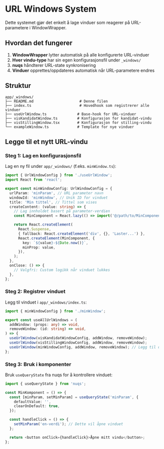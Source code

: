 # URL Windows System

Dette systemet gjør det enkelt å lage vinduer som reagerer på URL-parametere i WindowWrapper.

## Hvordan det fungerer

1. **WindowWrapper** lytter automatisk på alle konfigurerte URL-vinduer
2. **Hver vindu-type** har sin egen konfigurasjonsfil under `_windows/`
3. **nuqs** håndterer URL-state synkronisering
4. **Vinduer** opprettes/oppdateres automatisk når URL-parametere endres

## Struktur

```
app/_windows/
├── README.md                     # Denne filen
├── index.ts                      # Hovedhook som registrerer alle vinduer
├── useUrlWindow.ts              # Base-hook for URL-vinduer
├── visKandidatWindow.ts         # Konfigurasjon for kandidat-vindu
├── visStillingWindow.tsx        # Konfigurasjon for stilling-vindu
└── exampleWindow.ts             # Template for nye vinduer
```

## Legge til et nytt URL-vindu

### Steg 1: Lag en konfigurasjonsfil

Lag en ny fil under `app/_windows/` (f.eks. `minWindow.ts`):

```typescript
import { UrlWindowConfig } from './useUrlWindow';
import React from 'react';

export const minWindowConfig: UrlWindowConfig = {
  urlParam: 'minParam', // URL parameter navn
  windowId: 'minWindow', // Unik ID for vinduet
  title: 'Min tittel', // Tittel som vises
  createContent: (value: string) => {
    // Lag innholdet basert på parameter-verdien
    const MinComponent = React.lazy(() => import('@/path/to/MinComponent'));

    return React.createElement(
      React.Suspense,
      { fallback: React.createElement('div', {}, 'Laster...') },
      React.createElement(MinComponent, {
        key: `${value}-${Date.now()}`,
        minProp: value,
      }),
    );
  },
  onClose: () => {
    // Valgfri: Custom logikk når vinduet lukkes
  },
};
```

### Steg 2: Registrer vinduet

Legg til vinduet i `app/_windows/index.ts`:

```typescript
import { minWindowConfig } from './minWindow';

export const useAllUrlWindows = (
  addWindow: (props: any) => void,
  removeWindow: (id: string) => void,
) => {
  useUrlWindow(visKandidatWindowConfig, addWindow, removeWindow);
  useUrlWindow(visStillingWindowConfig, addWindow, removeWindow);
  useUrlWindow(minWindowConfig, addWindow, removeWindow); // Legg til denne linjen
};
```

### Steg 3: Bruk i komponenter

Bruk `useQueryState` fra nuqs for å kontrollere vinduet:

```typescript
import { useQueryState } from 'nuqs';

const MinKomponent = () => {
  const [minParam, setMinParam] = useQueryState('minParam', {
    defaultValue: '',
    clearOnDefault: true,
  });

  const handleClick = () => {
    setMinParam('en-verdi'); // Dette vil åpne vinduet
  };

  return <button onClick={handleClick}>Åpne mitt vindu</button>;
};
```
